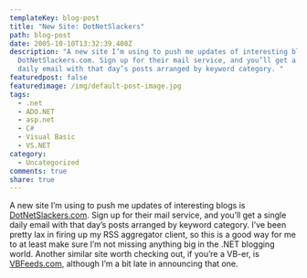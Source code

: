 ```yaml
---
templateKey: blog-post
title: "New Site: DotNetSlackers"
path: blog-post
date: 2005-10-10T13:32:39.408Z
description: "A new site I’m using to push me updates of interesting blogs is
  DotNetSlackers.com. Sign up for their mail service, and you’ll get a single
  daily email with that day’s posts arranged by keyword category. "
featuredpost: false
featuredimage: /img/default-post-image.jpg
tags:
  - .net
  - ADO.NET
  - asp.net
  - C#
  - Visual Basic
  - VS.NET
category:
  - Uncategorized
comments: true
share: true
---
```

<!--StartFragment-->

A new site I’m using to push me updates of interesting blogs is [DotNetSlackers.com](http://www.dotnetslackers.com/). Sign up for their mail service, and you’ll get a single daily email with that day’s posts arranged by keyword category. I’ve been pretty lax in firing up my RSS aggregator client, so this is a good way for me to at least make sure I’m not missing anything big in the .NET blogging world. Another similar site worth checking out, if you’re a VB-er, is [VBFeeds.com](http://www.vbfeeds.com/), although I’m a bit late in announcing that one.

<!--EndFragment-->